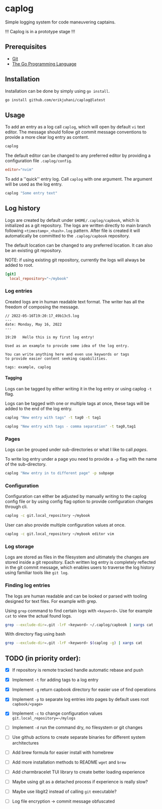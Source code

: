 # caplog

Simple logging system for code maneuvering captains.

!!! Caplog is in a prototype stage !!!

## Prerequisites

* [Git](https://git-scm.com/)
* [The Go Programming Language](https://go.dev/dl/)

## Installation

Installation can be done by simply using `go install`.

```bash
go install github.com/erikjuhani/caplog@latest
```

## Usage

To add an entry as a log call `caplog`, which will open by default `vi` text editor.
The message should follow git commit message conventions to provide a more clear log entry as content.

```bash
caplog
```

The default editor can be changed to any preferred editor by providing a configuration file `.caplog/config`.

```toml
editor="nvim"
```

To add a ''quick'' entry log. Call `caplog` with one argument.
The argument will be used as the log entry.

```bash
caplog "Some entry text"
```

## Log history

Logs are created by default under `$HOME/.caplog/capbook`, which is initialized as a git repository.
The logs are written directly to main branch following `<timestamp>_<hash>.log` pattern.
After file is created it will automatically be committed to the `.caplog/capbook` repository.

The default location can be changed to any preferred location. It can also be an existing git repository.

NOTE: if using existing git repository, currently the logs will always be added to root.

```toml
[git]
  local_repository="~/mybook"
```

### Log entries

Created logs are in human readable text format.
The writer has all the freedom of composing the message.

```log
// 2022-05-16T19:20:17_49b13c5.log
---
date: Monday, May 16, 2022
---

19:20	Hello this is my first log entry!

Used as an example to provide some idea of the log entry.

You can write anything here and even use keywords or tags
to provide easier content seeking capabilities.

tags: example, caplog
```

#### Tagging

Logs can be tagged by either writing it in the log entry or using caplog `-t` flag.

Logs can be tagged with one or multiple tags at once, these tags will be added to the end of the log entry.

```bash
caplog "New entry with tags" -t tag0 -t tag1

caplog "New entry with tags - comma separation" -t tag0,tag1
```

### Pages

Logs can be grouped under sub-directories or what I like to call _pages_.

To write log entry under a page you need to provide a `-p` flag with the name of the sub-directory.

```bash
caplog "New entry in to different page" -p subpage
```

### Configuration

Configuration can either be adjusted by manually writing to the caplog config file or by
using config flag option to provide configuration changes through cli.

```bash
caplog -c git.local_repository ~/mybook
```

User can also provide multiple configuration values at once.

```bash
caplog -c git.local_repository ~/mybook editor vim
```

### Log storage

Logs are stored as files in the filesystem and ultimately the changes
are stored inside a git repository. Each written log entry is completely reflected
in the git commit message, which enables users to traverse the log history using
familiar tools like `git log`.

### Finding log entries

The logs are human readable and can be looked or parsed with tooling designed for text files. For example with grep.

Using `grep` command to find certain logs with `<keyword>`. Use for example `cat` to view the actual found logs.

```bash
grep --exclude-dir=.git -lrF <keyword> ~/.caplog/capbook | xargs cat
```

With directory flag using bash

```bash
grep --exclude-dir=.git -lrF <keyword> $(caplog -g) | xargs cat
```

## TODO (in priority order):

- [x] If repository is remote tracked handle automatic rebase and push

- [x] Implement `-t` for adding tags to a log entry

- [x] Implement `-g` return capbook directory for easier use of find operations

- [x] Implement `-p` to separate log entries into pages by default uses root `capbook/<page>`

- [x] Implement `-c` to change configuration values `git.local_repository=~/mylogs`

- [ ] Implement `-d` run the command dry, no filesystem or git changes

- [ ] Use github actions to create separate binaries for different system architectures

- [ ] Add brew formula for easier install with homebrew

- [ ] Add more installation methods to README `wget` and `brew`

- [ ] Add charmbracelet TUI library to create better loading experience

- [ ] Maybe using git as a detached process if experience is really slow?

- [ ] Maybe use libgit2 instead of calling `git` executable?

- [ ] Log file encryption -> commit message obfuscated

